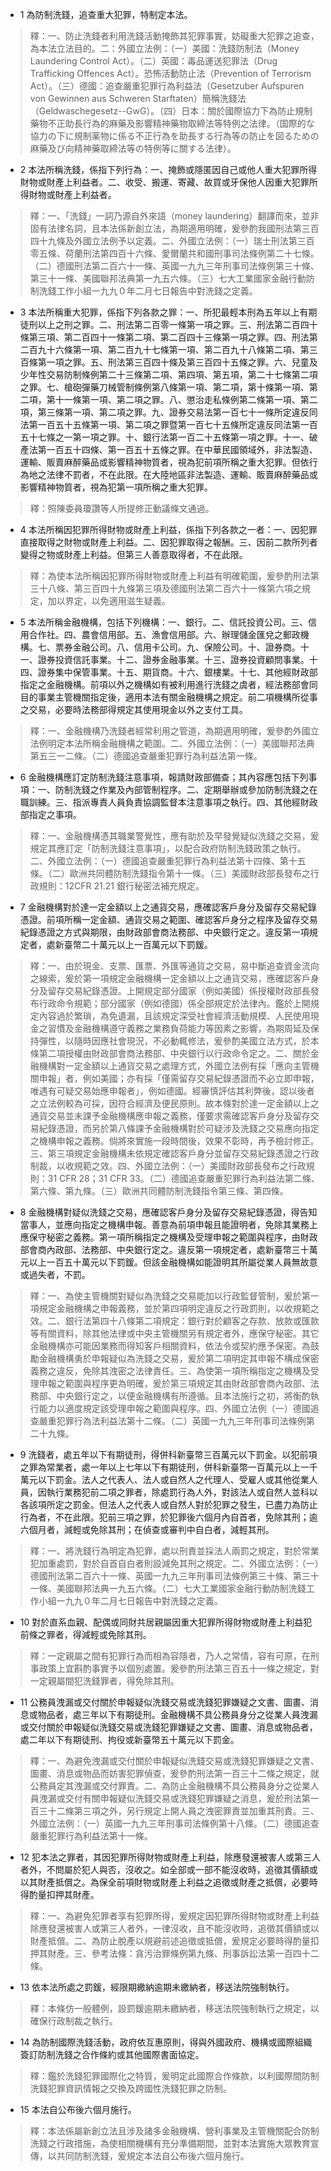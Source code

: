 * 1 為防制洗錢，追查重大犯罪，特制定本法。

> 釋：一、防止洗錢者利用洗錢活動掩飾其犯罪事實，妨礙重大犯罪之追查，為本法立法目的。二：外國立法例：（一）美國：洗錢防制法（Money Laundering Control Act）。（二）英國：毒品運送犯罪法（Drug Trafficking Offences Act）。恐怖活動防止法（Prevention of Terrorism Act）。（三）德國：追查嚴重犯罪行為利益法（Gesetzuber Aufspuren von Gewinnen aus Schweren Starftaten）簡稱洗錢法（Geldwaschegesetz--GwG）。（四）日本：關於國際協力下為防止規制藥物不正助長行為的麻藥及影響精神藥物取締法等特例之法律。（&#22269;際的&#12394;協力&#12398;下&#12395;規制&#34220;物&#12395;係&#12427;不正行為&#12434;助長&#12377;&#12427;行為等&#12398;防止&#12434;&#22259;&#12427;&#12383;&#12417;&#12398;麻藥及&#12403;向精神藥取締法等&#12398;特例等&#12395;關&#12377;&#12427;法律）。

* 2 本法所稱洗錢，係指下列行為：一、掩飾或隱匿因自己或他人重大犯罪所得財物或財產上利益者。二、收受、搬運、寄藏、故買或牙保他人因重大犯罪所得財物或財產上利益者。

> 釋：一、「洗錢」一詞乃源自外來語（money laundering）翻譯而來，並非固有法律名詞，且本法係新創立法，為期適用明確，爰參酌我國刑法第三百四十九條及外國立法例予以定義。二、外國立法例：（一）瑞士刑法第三百零五條、荷蘭刑法第四百十六條、愛爾蘭共和國刑事司法條例第二十七條。（二）德國刑法第二百六十一條、英國一九九三年刑事司法條例第三十條、第三十一條、美國聯邦法典第一九五六條。（三）七大工業國家金融行動防制洗錢工作小組一九九０年二月七日報告中對洗錢之定義。

* 3 本法所稱重大犯罪，係指下列各款之罪：一、所犯最輕本刑為五年以上有期徒刑以上之刑之罪。二、刑法第二百零一條第一項之罪。三、刑法第二百四十條第三項、第二百四十一條第二項、第二百四十三條第一項之罪。四、刑法第二百九十六條第一項、第二百九十七條第一項、第二百九十八條第二項、第三百條第一項之罪。五、刑法第三百四十條及第三百四十五條之罪。六、兒童及少年性交易防制條例第二十三條第二項、第四項、第五項，第二十七條第二項之罪。七、槍砲彈藥刀械管制條例第八條第一項、第二項，第十條第一項、第二項，第十一條第一項、第二項之罪。八、懲治走私條例第二條第一項、第二項，第三條第一項、第二項之罪。九、證券交易法第一百七十一條所定違反同法第一百五十五條第一項、第二項之罪暨第一百七十五條所定違反同法第一百五十七條之一第一項之罪。十、銀行法第一百二十五條第一項之罪。十一、破產法第一百五十四條、第一百五十五條之罪。在中華民國領域外，非法製造、運輸、販賣麻醉藥品或影響精神物質者，視為犯前項所稱之重大犯罪。但依行為地之法律不罰者，不在此限。在大陸地區非法製造、運輸、販賣麻醉藥品或影響精神物質者，視為犯第一項所稱之重大犯罪。

> 釋：照陳委員瓊讚等人所提修正動議條文通過。

* 4 本法所稱因犯罪所得財物或財產上利益，係指下列各款之一者：一、因犯罪直接取得之財物或財產上利益。二、因犯罪取得之報酬。三、因前二款所列者變得之物或財產上利益。但第三人善意取得者，不在此限。

> 釋：為使本法所稱因犯罪所得財物或財產上利益有明確範圍，爰參酌刑法第三十八條、第三百四十九條第三項及德國刑法第二百六十一條第六項之規定，加以界定，以免適用滋生疑義。

* 5 本法所稱金融機構，包括下列機構：一、銀行。二、信託投資公司。三、信用合作社。四、農會信用部。五、漁會信用部。六、辦理儲金匯兌之郵政機構。七、票券金融公司。八、信用卡公司。九、保險公司。十、證券商。十一、證券投資信託事業。十二、證券金融事業。十三、證券投資顧問事業。十四、證券集中保管事業。十五、期貨商。十六、銀樓業。十七、其他經財政部指定之金融機構。前項以外之機構如有被利用進行洗錢之虞者，經法務部會同目的事業主管機關指定後，適用本法有關金融機構之規定。前二項機構所從事之交易，必要時法務部得規定其使用現金以外之支付工具。

> 釋：一、金融機構乃洗錢者經常利用之管道，為期適用明確，爰參酌外國立法例明定本法所稱金融機構之範圍。二、外國立法例：（一）美國聯邦法典第五三一二條。（二）德國追查嚴重犯罪行為利益法第一條。

* 6 金融機構應訂定防制洗錢注意事項，報請財政部備查；其內容應包括下列事項：一、防制洗錢之作業及內部管制程序。二、定期舉辦或參加防制洗錢之在職訓練。三、指派專責人員負責協調監督本注意事項之執行。四、其他經財政部指定之事項。

> 釋：一、金融機構憑其職業警覺性，應有助於及早發覺疑似洗錢之交易，爰規定其應訂定「防制洗錢注意事項」，以配合政府防制洗錢政策之執行。二、外國立法例：（一）德國追查嚴重犯罪行為利益法第十四條、第十五條。（二）歐洲共同體防制洗錢指令第十一條。（三）美國財政部長發布之行政規則：12CFR 21.21 銀行秘密法補充規定。

* 7 金融機構對於達一定金額以上之通貨交易，應確認客戶身分及留存交易紀錄憑證。前項所稱一定金額、通貨交易之範圍、確認客戶身分之程序及留存交易紀錄憑證之方式與期限，由財政部會商法務部、中央銀行定之。違反第一項規定者，處新臺幣二十萬元以上一百萬元以下罰鍰。

> 釋：一、由於現金、支票、匯票、外匯等通貨之交易，易中斷追查資金流向之線索，爰於第一項規定金融機構一定金額以上之通貨交易，應確認客戶身分及留存交易紀錄憑證。上開規定部分國家（例如美國）係授權財政部長發布行政命令規範；部分國家（例如德國）係全部規定於法律內。鑑於上開規定內容過於繁瑣，為免遺漏，且該規定深受社會經濟活動規模、人民使用現金之習慣及金融機構遵守義務之業務負荷能力等因素之影響，為期周延及保持彈性，以隨時因應社會現況，不必動輒修法，爰參酌美國立法方式，於本條第二項授權由財政部會商法務部、中央銀行以行政命令定之。二、關於金融機構對一定金額以上通貨交易之處理方式，外國立法例有採「應向主管機關申報」者，例如美國；亦有採「僅需留存交易紀錄憑證而不必立即申報，唯遇有可疑交易始應申報者」，例如德國。經審慎評估其利弊後，認以後者之立法例較為可採，因符合經濟及便民原則。故本條對於達一定金額以上之通貨交易並未課予金融機構應申報之義務，僅要求需確認客戶身分及留存交易紀錄憑證，而另於第八條課予金融機構對於可疑涉及洗錢之交易應向指定之機構申報之義務。倘將來實施一段時間後，效果不彰時，再予檢討修正。三、第三項規定金融機構未依規定確認客戶身分並留存交易紀錄憑證之行政制裁，以收規範之效。四、外國立法例：（一）美國財政部長發布之行政規則：31 CFR 28；31 CFR 33。（二）德國追查嚴重犯罪行為利益法第二條、第六條、第九條。（三）歐洲共同體防制洗錢指令第三條、第四條。

* 8 金融機構對疑似洗錢之交易，應確認客戶身分及留存交易紀錄憑證，得告知當事人，並應向指定之機構申報。善意為前項申報且能證明者，免除其業務上應保守秘密之義務。第一項所稱指定之機構及受理申報之範圍與程序，由財政部會商內政部、法務部、中央銀行定之。違反第一項規定者，處新臺幣三十萬元以上一百五十萬元以下罰鍰。但該金融機構如能證明其所屬從業人員無故意或過失者，不罰。

> 釋：一、為使主管機關對疑似為洗錢之交易能加以行政監督管制，爰於第一項規定金融機構之申報義務，並於第四項明定違反之行政罰則，以收規範之效。二、銀行法第四十八條第二項規定：銀行對於顧客之存款、放款或匯款等有關資料，除其他法律或中央主管機關另有規定者外，應保守秘密。其它金融機構亦可能因業務而得知客戶相關資料，依法令或契約應予保密。為鼓勵金融機構勇於申報疑似為洗錢之交易，爰於第二項明定其申報不構成保密義務之違反，免除其洩密之法律責任。三、為使第一項所稱指定之機構及受理申報之範圍與程序更為明確，爰於第三項規定其由財政部會商內政部、法務部、中央銀行定之，以便金融機構有所遵循。且本法施行之初，將衡酌執行能力以適度規定該受理申報之範圍與程序。四、外國立法例（一）德國追查嚴重犯罪行為法利益法第十二條。（二）英國一九九三年刑事司法條例第二十九條。

* 9 洗錢者，處五年以下有期徒刑，得併科新臺幣三百萬元以下罰金。以犯前項之罪為常業者，處一年以上七年以下有期徒刑，併科新臺幣一百萬元以上一千萬元以下罰金。法人之代表人、法人或自然人之代理人、受雇人或其他從業人員，因執行業務犯前二項之罪者，除處罰行為人外，對該法人或自然人並科以各該項所定之罰金。但法人之代表人或自然人對於犯罪之發生，已盡力為防止行為者，不在此限。犯前三項之罪，於犯罪後六個月內自首者，免除其刑；逾六個月者，減輕或免除其刑；在偵查或審判中自白者，減輕其刑。

> 釋：一、將洗錢行為明定為犯罪，處以刑責並採法人兩罰之規定，對於常業犯加重處罰，對於自首自白者則設減免其刑之規定。二、外國立法例：（一）德國刑法第二百六十一條、英國一九九三年刑事司法條例第三十條、第三十一條、美國聯邦法典一九五六條。（二）七大工業國家金融行動防制洗錢工作小組一九九０年二月七日報告中對洗錢之定義。

* 10 對於直系血親、配偶或同財共居親屬因重大犯罪所得財物或財產上利益犯前條之罪者，得減輕或免除其刑。

> 釋：一定親屬之間有犯罪行為而相為容隱者，乃人之常情，容有可原，在刑事政策上宜斟酌事實予以個別處置。爰參酌刑法第三百五十一條之規定，對一定親屬間犯洗錢罪者，得免除其刑。

* 11 公務員洩漏或交付關於申報疑似洗錢交易或洗錢犯罪嫌疑之文書、圖畫、消息或物品者，處三年以下有期徒刑。金融機構不具公務員身分之從業人員洩漏或交付關於申報疑似洗錢交易或洗錢犯罪嫌疑之文書、圖畫、消息或物品者，處二年以下有期徒刑、拘役或新臺幣五十萬元以下罰金。

> 釋：一、為避免洩漏或交付關於申報疑似洗錢交易或洗錢犯罪嫌疑之文書、圖畫、消息或物品而妨害犯罪偵查，爰參酌刑法第一百三十二條之規定，就公務員定其洩漏或交付罪責。二、為防止金融機構不具公務員身分之從業人員洩漏或交付有關申報疑似洗錢交易或洗錢犯罪嫌疑之消息，爰於刑法第一百三十二條第三項之外，另行規定上開人員之洩密罪責並加重其刑責。三、外國立法例：（一）英國一九九三年刑事司法條例第十八條。（二）德國追查嚴重犯罪行為利益法第十一條。

* 12 犯本法之罪者，其因犯罪所得財物或財產上利益，除應發還被害人或第三人者外，不問屬於犯人與否，沒收之。如全部或一部不能沒收時，追徵其價額或以其財產抵償之。為保全前項財物或財產上利益之追徵或財產之抵償，必要時得酌量扣押其財產。

> 釋：一、為避免犯罪者享有犯罪所得，爰規定因犯罪所得財物或財產上利益除應發還被害人或第三人者外，一律沒收，且不能沒收時，追徵其價額或以財產抵償。二、為防止脫產以規避前述追徵或抵償，爰規定必要時得酌量扣押其財產。三、參考法條：貪污治罪條例第九條、刑事訴訟法第一百四十二條。

* 13 依本法所處之罰鍰，經限期繳納逾期未繳納者，移送法院強制執行。

> 釋：本條仿一般體例，設罰鍰逾期未繳納者，移送法院強制執行之規定，以確保行政制裁之執行。

* 14 為防制國際洗錢活動，政府依互惠原則，得與外國政府、機構或國際組織簽訂防制洗錢之合作條約或其他國際書面協定。

> 釋：鑑於洗錢犯罪國際化之特質，爰明定此國際合作條款，以利國際間防制洗錢犯罪資訊情報之交換及跨國性洗錢犯罪之防制。

* 15 本法自公布後六個月施行。

> 釋：本法係屬新創立法且涉及諸多金融機構、營利事業及主管機關配合防制洗錢之行政措施，為使相關機構有充分準備期間，並對本法實施大眾教育宣傳，以共同防制洗錢，爰規定本法自公布後六個月施行。

